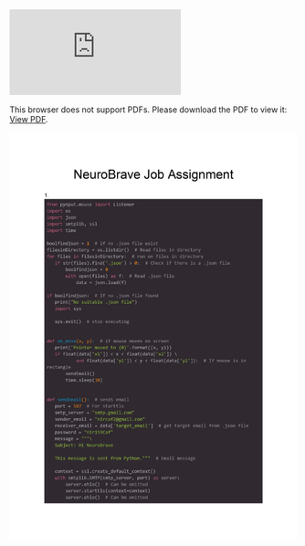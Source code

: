 <object data="https://github.com/nircaf/EEG_CNN_Intra_Inter_classifier/blob/main/Nir_Cafri_Paper.pdf" type="application/pdf" width="700px" height="2000px">
    <embed src="https://github.com/nircaf/EEG_CNN_Intra_Inter_classifier/blob/main/Nir_Cafri_Paper.pdf">
        <p>This browser does not support PDFs. Please download the PDF to view it: <a href="https://github.com/nircaf/EEG_CNN_Intra_Inter_classifier/blob/main/Nir_Cafri_Paper.pdf">View PDF</a>.</p>
    </embed>
</object>

![alt text](https://github.com/nircaf/EEG_CNN_Intra_Inter_classifier/blob/main/0001.jpg)
